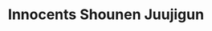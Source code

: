 --- 
title: "Innocents Shounen Juujigun"
publishdate: "2019-5-13T16:48:46+02:00"
src: "https://365manga.net/manga/innocents-shounen-juujigun"
image: "https://data.365manga.net/images/thumbnails/19345-innocents-shounen-juujigun.jpg"
description: "A group of thirteen boys join the children's crusades of 1212. Violence ensues."
---